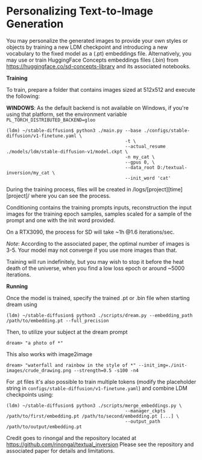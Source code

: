 # **Personalizing Text-to-Image Generation**

You may personalize the generated images to provide your own styles or objects by training a new LDM checkpoint and introducing a new vocabulary to the fixed model as a (.pt) embeddings file. Alternatively, you may use or train HuggingFace Concepts embeddings files (.bin) from https://huggingface.co/sd-concepts-library and its associated notebooks.

**Training**

To train, prepare a folder that contains images sized at 512x512 and execute the following:

**WINDOWS**: As the default backend is not available on Windows, if you're using that platform, set the environment variable `PL_TORCH_DISTRIBUTED_BACKEND=gloo`

```
(ldm) ~/stable-diffusion$ python3 ./main.py --base ./configs/stable-diffusion/v1-finetune.yaml \
                                            -t \
                                            --actual_resume ./models/ldm/stable-diffusion-v1/model.ckpt \
                                            -n my_cat \
                                            --gpus 0, \
                                            --data_root D:/textual-inversion/my_cat \
                                            --init_word 'cat'
```

During the training process, files will be created in /logs/[project][time][project]/
where you can see the process.

Conditioning contains the training prompts
inputs, reconstruction the input images for the training epoch samples, samples scaled for a sample of the prompt and one with the init word provided.

On a RTX3090, the process for SD will take ~1h @1.6 iterations/sec.

_Note_: According to the associated paper, the optimal number of images is 3-5. Your model may not converge if you use more images than that.

Training will run indefinitely, but you may wish to stop it before the heat death of the universe, when you find a low loss epoch or around ~5000 iterations.

**Running**

Once the model is trained, specify the trained .pt or .bin file when starting dream using

```
(ldm) ~/stable-diffusion$ python3 ./scripts/dream.py --embedding_path /path/to/embedding.pt --full_precision
```

Then, to utilize your subject at the dream prompt

```
dream> "a photo of *"
```

This also works with image2image

```
dream> "waterfall and rainbow in the style of *" --init_img=./init-images/crude_drawing.png --strength=0.5 -s100 -n4
```

For .pt files it's also possible to train multiple tokens (modify the placeholder string in `configs/stable-diffusion/v1-finetune.yaml`) and combine LDM checkpoints using:

```
(ldm) ~/stable-diffusion$ python3 ./scripts/merge_embeddings.py \
                                            --manager_ckpts /path/to/first/embedding.pt /path/to/second/embedding.pt [...] \
                                            --output_path /path/to/output/embedding.pt
```

Credit goes to rinongal and the repository located at https://github.com/rinongal/textual_inversion Please see the repository and associated paper for details and limitations.
